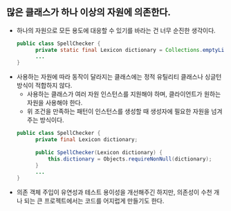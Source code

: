 ## 많은 클래스가 하나 이상의 자원에 의존한다.
- 하나의 자원으로 모든 용도에 대응할 수 있기를 바라는 건 너무 순진한 생각이다.
  ```java
  public class SpellChecker {
        private static final Lexicon dictionary = Collections.emptyList;
        ...
  }
  ```
- 사용하는 자원에 따라 동작이 달라지는 클래스에는 정적 유틸리티 클래스나 싱글턴 방식이 적합하지 않다.
  - 사용하는 클래스가 여러 자원 인스턴스를 지원해야 하며, 클라이언트가 원하는 자원을 사용해야 한다.
  - 위 조건을 만족하는 패턴이 인스턴스를 생성할 때 생성자에 필요한 자원을 넘겨주는 방식이다.
  ```java
  public class SpellChecker {
        private final Lexicon dictionary;
        
        public SpellChecker(Lexicon dictionary) {
            this.dictionary = Objects.requireNonNull(dictionary);
        } 
        ...
  }
  ```
- 의존 객체 주입이 유연성과 테스트 용이성을 개선해주긴 하지만, 의존성이 수천 개나 되는 큰 프로젝트에서는 코드를 어지럽게 만들기도 한다.